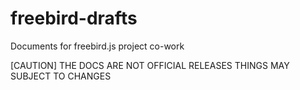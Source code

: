 # freebird-drafts
Documents for freebird.js project co-work

[CAUTION] 
THE DOCS ARE NOT OFFICIAL RELEASES
THINGS MAY SUBJECT TO CHANGES
